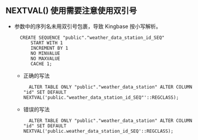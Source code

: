 ## NEXTVAL() 使用需要注意使用双引号
- 参数中的序列名未用双引号包裹，导致 Kingbase 按小写解析。

		CREATE SEQUENCE "public"."weather_data_station_id_SEQ"
		    START WITH 1
		    INCREMENT BY 1
		    NO MINVALUE
		    NO MAXVALUE
		    CACHE 1;
		
		
	- 正确的写法

			ALTER TABLE ONLY "public"."weather_data_station" ALTER COLUMN "id" SET DEFAULT NEXTVAL('public."weather_data_station_id_SEQ"'::REGCLASS);
	- 错误的写法

			ALTER TABLE ONLY "public"."weather_data_station" ALTER COLUMN "id" SET DEFAULT NEXTVAL('public.weather_data_station_id_SEQ'::REGCLASS);